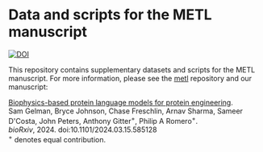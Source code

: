 # Data and scripts for the METL manuscript
[![DOI](https://zenodo.org/badge/DOI/10.5281/zenodo.10819536.svg)](https://zenodo.org/doi/10.5281/zenodo.10819536)

This repository contains supplementary datasets and scripts for the METL manuscript.
For more information, please see the [metl](https://github.com/gitter-lab/metl) repository and our manuscript:

[Biophysics-based protein language models for protein engineering](https://doi.org/10.1101/2024.03.15.585128).  
Sam Gelman, Bryce Johnson, Chase Freschlin, Arnav Sharma, Sameer D'Costa, John Peters, Anthony Gitter<sup>+</sup>, Philip A Romero<sup>+</sup>.  
*bioRxiv*, 2024. doi:10.1101/2024.03.15.585128  
<sup>+</sup> denotes equal contribution.
